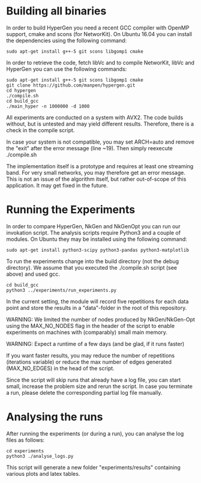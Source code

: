 # Building all binaries
In order to build HyperGen you need a recent GCC compiler with OpenMP support,
cmake and scons (for NetworKit). On Ubuntu 16.04 you can install the dependencies
using the following command:

```
sudo apt-get install g++-5 git scons libgomp1 cmake
```

In order to retrieve the code, fetch libVc and to compile NetworKit, libVc and HyperGen
you can use the following commands:

```
sudo apt-get install g++-5 git scons libgomp1 cmake
git clone https://github.com/manpen/hypergen.git
cd hypergen
./compile.sh
cd build_gcc
./main_hyper -n 1000000 -d 1000
```

All experiments are conducted on a system with AVX2. The code builds without,
but is untested and may yield different results. Therefore, there is a check in
the compile script.

In case your system is not compatible, you may set ARCH=auto and remove the "exit"
after the error message (line ~19). Then simply reexecute ./compile.sh

The implementation itself is a prototype and requires at least one streaming band.
For very small networks, you may therefore get an error message. This is not an
issue of the algorithm itself, but rather out-of-scope of this application. It may
get fixed in the future.

# Running the Experiments
In order to compare HyperGen, NkGen and NkGenOpt you can run our invokation script.
The analysis scripts require Python3 and a couple of modules. On Ubuntu they may be
installed using the following command:

```
sudo apt-get install python3-scipy python3-pandas python3-matplotlib
```

To run the experiments change into the build directory (not the debug directory).
We assume that you executed the ./compile.sh script (see above) and used gcc.

```
cd build_gcc
python3 ../experiments/run_experiments.py
```

In the current setting, the module will record five repetitions for each data point
and store the results in a "data"-folder in the root of this repository.

WARNING: We limited the number of nodes produced by NkGen/NkGen-Opt using the
MAX_NO_NODES flag in the header of the script to enable experiments on machines
with (comparably) small main memory.

WARNING: Expect a runtime of a few days (and be glad, if it runs faster)

If you want faster results, you may reduce the number of repetitions (iterations variable)
or reduce the max number of edges generated (MAX_NO_EDGES) in the head of the script.

Since the script will skip runs that already have a log file, you can start small,
increase the problem size and rerun the script. In case you terminate a run, please
delete the corresponding partial log file manually.

# Analysing the runs
After running the experiments (or during a run), you can analyse the log files as follows:

```
cd experiments
python3 ./analyse_logs.py
```

This script will generate a new folder "experiments/results" containing various plots and
latex tables.
